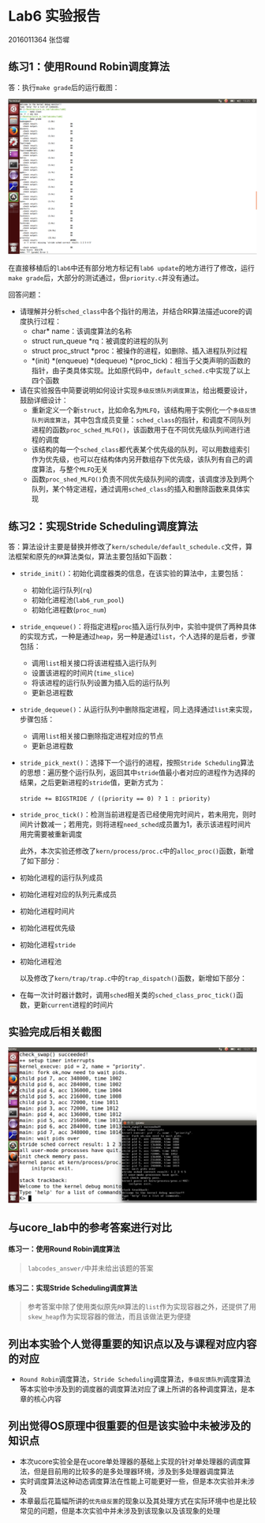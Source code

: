 # Lab6 实验报告

2016011364 张岱墀

## 练习1：使用Round Robin调度算法

答：执行`make grade`后的运行截图：

![](grade_res.png)

在直接移植后的`lab6`中还有部分地方标记有`lab6 update`的地方进行了修改，运行`make grade`后，大部分的测试通过，但`priority.c`并没有通过。

回答问题：

* 请理解并分析`sched_class`中各个指针的用法，并结合RR算法描述ucore的调度执行过程：
  * char* name：该调度算法的名称
  * struct run_queue *rq：被调度的进程的队列
  * struct proc_struct *proc：被操作的进程，如删除、插入进程队列过程
  * *(init) *(enqueue) *(dequeue) *(proc_tick)：相当于父类声明的函数的指针，由子类具体实现。比如原代码中，`default_sched.c`中实现了以上四个函数
* 请在实验报告中简要说明如何设计实现`多级反馈队列调度算法`，给出概要设计，鼓励详细设计：
  * 重新定义一个新`struct`，比如命名为`MLFQ`，该结构用于实例化一个`多级反馈队列调度算法`，其中包含成员变量：`sched_class`的指针，和调度不同队列进程的函数`proc_sched_MLFQ()`，该函数用于在不同优先级队列间进行进程的调度
  * 该结构的每一个`sched_class`都代表某个优先级的队列，可以用数组索引作为优先级，也可以在结构体内另开数组存下优先级，该队列有自己的调度算法，与整个`MLFQ`无关
  * 函数`proc_shed_MLFQ()`负责不同优先级队列间的调度，该调度涉及到两个队列，某个特定进程，通过调用`sched_class`的插入和删除函数来具体实现



## 练习2：实现Stride Scheduling调度算法

答：算法设计主要是替换并修改了`kern/schedule/default_schedule.c`文件，算法框架和原先的`RR`算法类似，算法主要包括如下函数：

* `stride_init()`：初始化调度器类的信息，在该实验的算法中，主要包括：

  * 初始化运行队列(`rq`)
  * 初始化进程池(`lab6_run_pool`)
  * 初始化进程数(`proc_num`)

* `stride_enqueue()`：将指定进程`proc`插入运行队列中，实验中提供了两种具体的实现方式，一种是通过`heap`，另一种是通过`list`，个人选择的是后者，步骤包括：

  * 调用`list`相关接口将该进程插入运行队列
  * 设置该进程的时间片(`time_slice`)
  * 将该进程的运行队列设置为插入后的运行队列
  * 更新总进程数

* `stride_dequeue()`：从运行队列中删除指定进程，同上选择通过`list`来实现，步骤包括：

  * 调用`list`相关接口删除指定进程对应的节点
  * 更新总进程数

* `stride_pick_next()`：选择下一个运行的进程，按照`Stride Scheduling`算法的思想：遍历整个运行队列，返回其中`stride`值最小者对应的进程作为选择的结果，之后更新进程的`stride`值，更新方式为：

  `stride += BIGSTRIDE / ((priority == 0) ? 1 : priority)`

* `stride_proc_tick()`：检测当前进程是否已经使用完时间片，若未用完，则时间片计数减一；若用完，则将进程`need_sched`成员置为1，表示该进程时间片用完需要被重新调度

  此外，本次实验还修改了`kern/process/proc.c`中的`alloc_proc()`函数，新增了如下部分：

* 初始化进程的运行队列成员

* 初始化进程对应的队列元素成员

* 初始化进程时间片

* 初始化进程优先级

* 初始化进程`stride`

* 初始化进程池

  以及修改了`kern/trap/trap.c`中的`trap_dispatch()`函数，新增如下部分：

* 在每一次计时器计数时，调用`sched`相关类的`sched_class_proc_tick()`函数，更新`current`进程的时间片



## 实验完成后相关截图

![](run-priority_res.png)



## 与ucore_lab中的参考答案进行对比

#### 练习一：使用Round Robin调度算法

>`labcodes_answer/`中并未给出该题的答案

#### 练习二：实现Stride Scheduling调度算法

>参考答案中除了使用类似原先`RR`算法的`list`作为实现容器之外，还提供了用`skew_heap`作为实现容器的做法，而且该做法更为便捷



## 列出本实验个人觉得重要的知识点以及与课程对应内容的对应

* `Round Robin`调度算法，`Stride Scheduling`调度算法，`多级反馈队列`调度算法等本实验中涉及到的调度器的调度算法对应了课上所讲的各种调度算法，是本章的核心内容



## 列出觉得OS原理中很重要的但是该实验中未被涉及的知识点

- 本次ucore实验全是在ucore单处理器的基础上实现的针对单处理器的调度算法，但是目前用的比较多的是多处理器环境，涉及到多处理器调度算法
- 实时调度算法这种动态调度算法在性能上可能更好一些，但是本次实验并未涉及
- 本章最后花篇幅所讲的`优先级反置`的现象以及其处理方式在实际环境中也是比较常见的问题，但是本次实验中并未涉及到该现象以及该现象的处理